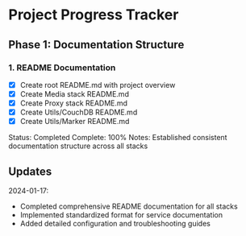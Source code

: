 # Project Progress Tracker

## Phase 1: Documentation Structure
### 1. README Documentation
- [x] Create root README.md with project overview
- [x] Create Media stack README.md
- [x] Create Proxy stack README.md
- [x] Create Utils/CouchDB README.md
- [x] Create Utils/Marker README.md

Status: Completed
Complete: 100%
Notes: Established consistent documentation structure across all stacks

## Updates
2024-01-17:
- Completed comprehensive README documentation for all stacks
- Implemented standardized format for service documentation
- Added detailed configuration and troubleshooting guides
